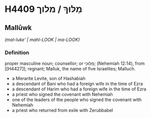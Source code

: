 # H4409 מַלּוּךְ / מלוך

## Mallûwk

_(mal-luke' | mahl-LOOK | ma-LOOK)_

### Definition

proper masculine noun; counsellor; or מַלּוּכִי; (Nehemiah 12:14), from [[H4427]]; regnant; Malluk, the name of five Israelites; Malluch.

- a Merarite Levite, son of Hashabiah
- a descendant of Bani who had a foreign wife in the time of Ezra
- a descendant of Harim who had a foreign wife in the time of Ezra
- a priest who signed the covenant with Nehemiah
- one of the leaders of the people who signed the covenant with Nehemiah
- a priest who returned from exile with Zerubbabel
